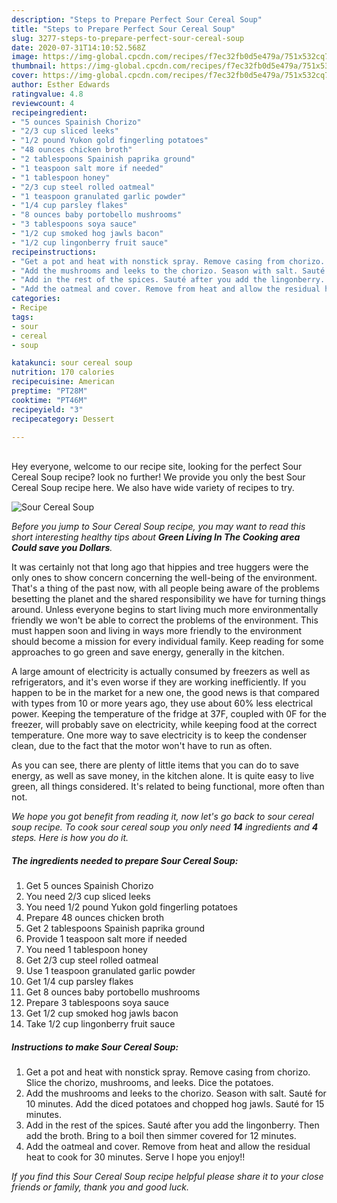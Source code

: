 ```yaml
---
description: "Steps to Prepare Perfect Sour Cereal Soup"
title: "Steps to Prepare Perfect Sour Cereal Soup"
slug: 3277-steps-to-prepare-perfect-sour-cereal-soup
date: 2020-07-31T14:10:52.568Z
image: https://img-global.cpcdn.com/recipes/f7ec32fb0d5e479a/751x532cq70/sour-cereal-soup-recipe-main-photo.jpg
thumbnail: https://img-global.cpcdn.com/recipes/f7ec32fb0d5e479a/751x532cq70/sour-cereal-soup-recipe-main-photo.jpg
cover: https://img-global.cpcdn.com/recipes/f7ec32fb0d5e479a/751x532cq70/sour-cereal-soup-recipe-main-photo.jpg
author: Esther Edwards
ratingvalue: 4.8
reviewcount: 4
recipeingredient:
- "5 ounces Spainish Chorizo"
- "2/3 cup sliced leeks"
- "1/2 pound Yukon gold fingerling potatoes"
- "48 ounces chicken broth"
- "2 tablespoons Spainish paprika ground"
- "1 teaspoon salt more if needed"
- "1 tablespoon honey"
- "2/3 cup steel rolled oatmeal"
- "1 teaspoon granulated garlic powder"
- "1/4 cup parsley flakes"
- "8 ounces baby portobello mushrooms"
- "3 tablespoons soya sauce"
- "1/2 cup smoked hog jawls bacon"
- "1/2 cup lingonberry fruit sauce"
recipeinstructions:
- "Get a pot and heat with nonstick spray. Remove casing from chorizo. Slice the chorizo, mushrooms, and leeks. Dice the potatoes."
- "Add the mushrooms and leeks to the chorizo. Season with salt. Sauté for 10 minutes. Add the diced potatoes and chopped hog jawls. Sauté for 15 minutes."
- "Add in the rest of the spices. Sauté after you add the lingonberry. Then add the broth. Bring to a boil then simmer covered for 12 minutes."
- "Add the oatmeal and cover. Remove from heat and allow the residual heat to cook for 30 minutes. Serve I hope you enjoy!!"
categories:
- Recipe
tags:
- sour
- cereal
- soup

katakunci: sour cereal soup 
nutrition: 170 calories
recipecuisine: American
preptime: "PT28M"
cooktime: "PT46M"
recipeyield: "3"
recipecategory: Dessert

---
```

<br>
Hey everyone, welcome to our recipe site, looking for the perfect Sour Cereal Soup recipe? look no further! We provide you only the best Sour Cereal Soup recipe here. We also have wide variety of recipes to try.
<br>


![Sour Cereal Soup](https://img-global.cpcdn.com/recipes/f7ec32fb0d5e479a/751x532cq70/sour-cereal-soup-recipe-main-photo.jpg)

<i>Before you jump to Sour Cereal Soup recipe, you may want to read this short interesting healthy tips about 
<strong>Green Living In The Cooking area Could save you Dollars</strong>.</i>
</br>

It was certainly not that long ago that hippies and tree huggers were the only ones to show concern concerning the well-being of the environment. That's a thing of the past now, with all people being aware of the problems besetting the planet and the shared responsibility we have for turning things around. Unless everyone begins to start living much more environmentally friendly we won't be able to correct the problems of the environment. This must happen soon and living in ways more friendly to the environment should become a mission for every individual family. Keep reading for some approaches to go green and save energy, generally in the kitchen.

A large amount of electricity is actually consumed by freezers as well as refrigerators, and it's even worse if they are working inefficiently. If you happen to be in the market for a new one, the good news is that compared with types from 10 or more years ago, they use about 60% less electrical power. Keeping the temperature of the fridge at 37F, coupled with 0F for the freezer, will probably save on electricity, while keeping food at the correct temperature. One more way to save electricity is to keep the condenser clean, due to the fact that the motor won't have to run as often.

As you can see, there are plenty of little items that you can do to save energy, as well as save money, in the kitchen alone. It is quite easy to live green, all things considered. It's related to being functional, more often than not.


<i>We hope you got benefit from reading it, now let's go back to sour cereal soup recipe. To cook sour cereal soup you only need <strong>14</strong> ingredients and <strong>4</strong> steps. Here is how you do it.
</i>

##### The ingredients needed to prepare Sour Cereal Soup:

1. Get 5 ounces Spainish Chorizo
1. You need 2/3 cup sliced leeks
1. You need 1/2 pound Yukon gold fingerling potatoes
1. Prepare 48 ounces chicken broth
1. Get 2 tablespoons Spainish paprika ground
1. Provide 1 teaspoon salt more if needed
1. You need 1 tablespoon honey
1. Get 2/3 cup steel rolled oatmeal
1. Use 1 teaspoon granulated garlic powder
1. Get 1/4 cup parsley flakes
1. Get 8 ounces baby portobello mushrooms
1. Prepare 3 tablespoons soya sauce
1. Get 1/2 cup smoked hog jawls bacon
1. Take 1/2 cup lingonberry fruit sauce


##### Instructions to make Sour Cereal Soup:

1. Get a pot and heat with nonstick spray. Remove casing from chorizo. Slice the chorizo, mushrooms, and leeks. Dice the potatoes.
1. Add the mushrooms and leeks to the chorizo. Season with salt. Sauté for 10 minutes. Add the diced potatoes and chopped hog jawls. Sauté for 15 minutes.
1. Add in the rest of the spices. Sauté after you add the lingonberry. Then add the broth. Bring to a boil then simmer covered for 12 minutes.
1. Add the oatmeal and cover. Remove from heat and allow the residual heat to cook for 30 minutes. Serve I hope you enjoy!!


<i>If you find this Sour Cereal Soup recipe helpful please share it to your close friends or family, thank you and good luck.</i>
